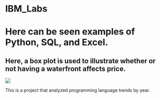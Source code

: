 # IBM_Labs

<html>
    <body>
      <h1>Here can be seen examples of Python, SQL, and Excel.</h2>
        <h2>Here, a box plot is used to illustrate whether or not having a waterfront affects price.</h2>
        <img src='/box.png'></img>
      <p>This is a project that analyzed programming language trends by year.</p>
    </body>
</html>
